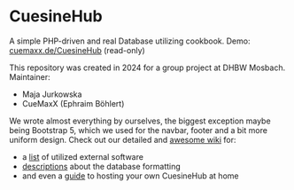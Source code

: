 # CuesineHub

A simple PHP-driven and real Database utilizing cookbook.
Demo: [cuemaxx.de/CuesineHub](https://cuemaxx.de/CuesineHub/index.php) (read-only)

This repository was created in 2024 for a group project at DHBW Mosbach.
Maintainer:
* Maja Jurkowska
* CueMaxX (Ephraim Böhlert)

We wrote almost everything by ourselves, the biggest exception maybe being Bootstrap 5, which we used for the navbar, footer and a bit more uniform design. 
Check out our detailed and [awesome wiki](https://github.com/CueMaxX/CuesineHub/wiki/1.-Home) for:<br>
* a [list](https://github.com/CueMaxX/CuesineHub/wiki/1.-Home) of utilized external software
* [descriptions](https://github.com/CueMaxX/CuesineHub/wiki/3.-Filling-the-database) about the database formatting
* and even a [guide](https://github.com/CueMaxX/CuesineHub/wiki/2.-Setup-your-own-Server) to hosting your own CuesineHub at home
